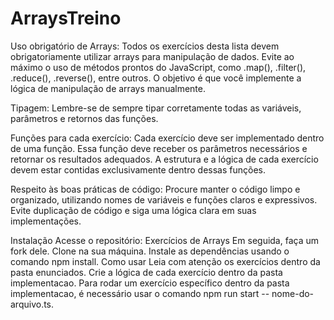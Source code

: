# ArraysTreino

Uso obrigatório de Arrays: Todos os exercícios desta lista devem obrigatoriamente utilizar arrays para manipulação de dados. Evite ao máximo o uso de métodos prontos do JavaScript, como .map(), .filter(), .reduce(), .reverse(), entre outros. O objetivo é que você implemente a lógica de manipulação de arrays manualmente.

Tipagem: Lembre-se de sempre tipar corretamente todas as variáveis, parâmetros e retornos das funções.

Funções para cada exercício: Cada exercício deve ser implementado dentro de uma função. Essa função deve receber os parâmetros necessários e retornar os resultados adequados. A estrutura e a lógica de cada exercício devem estar contidas exclusivamente dentro dessas funções.

Respeito às boas práticas de código: Procure manter o código limpo e organizado, utilizando nomes de variáveis e funções claros e expressivos. Evite duplicação de código e siga uma lógica clara em suas implementações.

Instalação
Acesse o repositório: Exercícios de Arrays
Em seguida, faça um fork dele.
Clone na sua máquina.
Instale as dependências usando o comando npm install.
Como usar
Leia com atenção os exercícios dentro da pasta enunciados.
Crie a lógica de cada exercício dentro da pasta implementacao.
Para rodar um exercício específico dentro da pasta implementacao, é necessário usar o comando npm run start -- nome-do-arquivo.ts.
